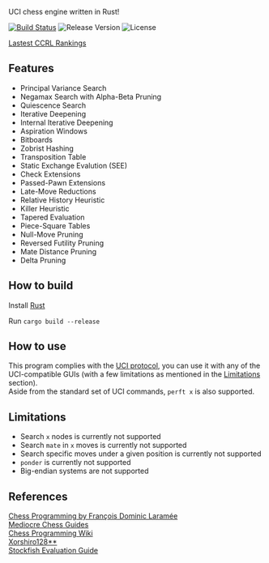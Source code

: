 UCI chess engine written in Rust!

[![Build Status](https://travis-ci.com/redsalmon91/FoxSEE.svg?branch=master)](https://travis-ci.com/redsalmon91/FoxSEE)
![Release Version](https://img.shields.io/github/v/release/redsalmon91/FoxSEE?color=orange)
![License](https://img.shields.io/github/license/redsalmon91/FoxSEE)

[Lastest CCRL Rankings](https://computerchess.org.uk/ccrl/4040/)

## Features

- Principal Variance Search
- Negamax Search with Alpha-Beta Pruning
- Quiescence Search
- Iterative Deepening
- Internal Iterative Deepening
- Aspiration Windows
- Bitboards
- Zobrist Hashing
- Transposition Table
- Static Exchange Evalution (SEE)
- Check Extensions
- Passed-Pawn Extensions
- Late-Move Reductions
- Relative History Heuristic
- Killer Heuristic
- Tapered Evaluation
- Piece-Square Tables
- Null-Move Pruning
- Reversed Futility Pruning
- Mate Distance Pruning
- Delta Pruning

## How to build
Install [Rust](https://www.rust-lang.org/learn/get-started)

Run `cargo build --release`

## How to use
This program complies with the [UCI protocol](http://wbec-ridderkerk.nl/html/UCIProtocol.html), you can use it with any of the UCI-compatible GUIs (with a few limitations as mentioned in the [Limitations](#limitations) section).  
Aside from the standard set of UCI commands, `perft x` is also supported.

## Limitations
- Search `x` nodes is currently not supported
- Search `mate` in `x` moves is currently not supported
- Search specific moves under a given position is currently not supported
- `ponder` is currently not supported
- Big-endian systems are not supported

## References
[Chess Programming by François Dominic Laramée](http://archive.gamedev.net/archive/reference/articles/article1014.html)  
[Mediocre Chess Guides](http://mediocrechess.sourceforge.net/guides.html)  
[Chess Programming Wiki](https://www.chessprogramming.org)  
[Xorshiro128**](http://prng.di.unimi.it/)  
[Stockfish Evaluation Guide](https://hxim.github.io/Stockfish-Evaluation-Guide/)
